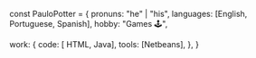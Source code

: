 const PauloPotter = {
  pronuns: "he" | "his",
  languages: [English, Portuguese, Spanish],
  hobby: "Games 🕹️",
  
  work: {
    code: [ HTML, Java],
    tools: [Netbeans],
  },
}


